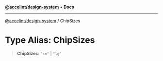 [**@accelint/design-system**](../README.md) • **Docs**

***

[@accelint/design-system](../README.md) / ChipSizes

# Type Alias: ChipSizes

> **ChipSizes**: `"sm"` \| `"lg"`

